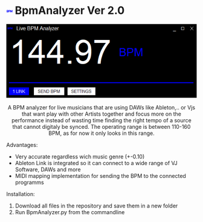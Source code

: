 # ![plot](./bpm.png) BpmAnalyzer Ver 2.0

<p align="center">
 <img src="./UI.png">
</p>
<p align="center">
A BPM analyzer for live musicians that are using DAWs like Ableton,.. or Vjs that want play with other Artists together and focus more on the performance instead of wasting time finding the right tempo of a source that cannot digitaly be synced.
The operating range is between 110-160 BPM, as for now it only looks in this range.
</p>
Advantages:

- Very accurate regardless wich music genre (+-0.10)
- Ableton Link is integrated so it can connect to a wide range of VJ Software, DAWs and more
- MIDI mapping implementation for sending the BPM to the connected programms

Installation:

1. Download all files in the repository and save them in a new folder
2. Run BpmAnalyzer.py from the commandline

